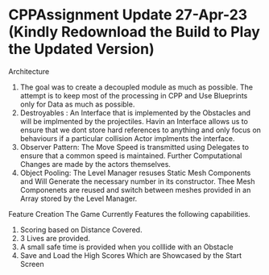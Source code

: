 # CPPAssignment Update 27-Apr-23 (Kindly Redownload the Build to Play the Updated Version)

Architecture
1. The goal was to create a decoupled module as much as possible. The attempt is to keep most of the processing in CPP and Use Blueprints only for Data as much as possible. 
2. Destroyables : An Interface that is implemented by the Obstacles and will be implmented by the projectiles. Havin an Interface allows us to ensure that we dont store hard references to anything and only focus on behaviours if a particular collision Actor implments the interface. 
3. Observer Pattern: The Move Speed is transmitted using Delegates to ensure that a common speed is maintained. Further Computational Changes are made by the actors themselves. 
4. Object Pooling: The Level Manager resuses Static Mesh Components and Will Generate the necessary number in its constructor. Thee Mesh Componenets are reused and switch between meshes provided in an Array stored by the Level Manager. 

Feature Creation
The Game Currently Features the following capabilities. 
1. Scoring based on Distance Covered.
2. 3 Lives are provided. 
3. A small safe time is provided when you colllide with an Obstacle
4. Save and Load the High Scores Which are Showcased by the Start Screen

